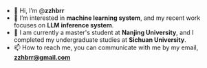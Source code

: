 - 👋 Hi, I’m @**zzhbrr**
- 👀 I’m interested in **machine learning system**, and my recent work focuses on **LLM inference system**.
- 🌱 I am currently a master's student at **Nanjing University**, and I completed my undergraduate studies at **Sichuan University**.
- 📫 How to reach me, you can communicate with me by my email, **zzhbrr@gmail.com**

<!---
zzhbrr/zzhbrr is a ✨ special ✨ repository because its `README.md` (this file) appears on your GitHub profile.
You can click the Preview link to take a look at your changes.
--->
